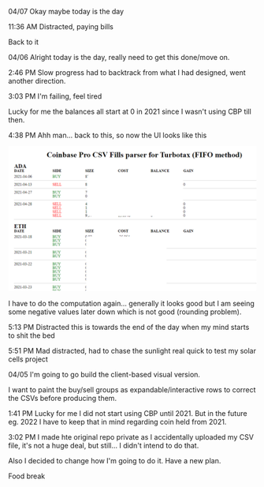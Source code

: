 04/07
Okay maybe today is the day

11:36 AM
Distracted, paying bills

Back to it



04/06
Alright today is the day, really need to get this done/move on.

2:46 PM
Slow progress had to backtrack from what I had designed, went another direction.

3:03 PM
I'm failing, feel tired

Lucky for me the balances all start at 0 in 2021 since I wasn't using CBP till then.

4:38 PM
Ahh man... back to this, so now the UI looks like this

<img src="./ui-current.png" width="800"/>

I have to do the computation again... generally it looks good but I am seeing some negative values later down which is not good (rounding problem).

5:13 PM
Distracted this is towards the end of the day when my mind starts to shit the bed

5:51 PM
Mad distracted, had to chase the sunlight real quick to test my solar cells project

04/05
I'm going to go build the client-based visual version.

I want to paint the buy/sell groups as expandable/interactive rows to correct the CSVs before producing them.

1:41 PM
Lucky for me I did not start using CBP until 2021. But in the future eg. 2022 I have to keep that in mind regarding coin held from 2021.

3:02 PM
I made hte original repo private as I accidentally uploaded my CSV file, it's not a huge deal, but still... I didn't intend to do that.

Also I decided to change how I'm going to do it. Have a new plan.

Food break